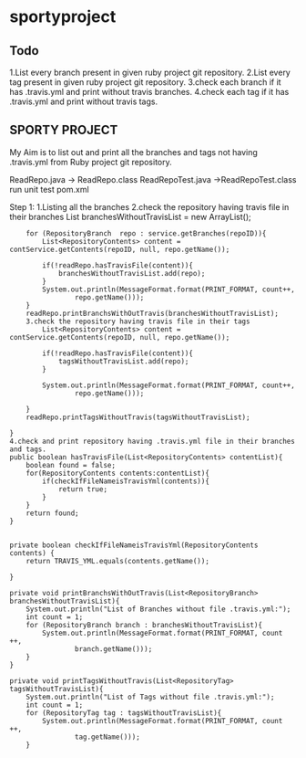 # sportyproject

Todo
-----
1.List every branch present in given ruby project git repository.
2.List every tag present in given ruby project git repository.
3.check each branch if it has .travis.yml and print without travis branches.
4.check each tag if it has .travis.yml and print without travis tags.

SPORTY PROJECT
--------------
My Aim is to list out and print all the branches and tags not having .travis.yml from Ruby project git repository.

ReadRepo.java -> ReadRepo.class
ReadRepoTest.java ->ReadRepoTest.class
run unit test
pom.xml

Step 1:
1.Listing all the branches
2.check the repository having travis file in their branches
	List<RepositoryBranch>  branchesWithoutTravisList = new ArrayList<RepositoryBranch>();
		
		for (RepositoryBranch  repo : service.getBranches(repoID)){
			List<RepositoryContents> content = contService.getContents(repoID, null, repo.getName());
			
			if(!readRepo.hasTravisFile(content)){
				branchesWithoutTravisList.add(repo);
			}
			System.out.println(MessageFormat.format(PRINT_FORMAT, count++,
					repo.getName()));
		}
		readRepo.printBranchsWithOutTravis(branchesWithoutTravisList);
		3.check the repository having travis file in their tags
			List<RepositoryContents> content = contService.getContents(repoID, null, repo.getName());
			
			if(!readRepo.hasTravisFile(content)){
				tagsWithoutTravisList.add(repo);
			}

			System.out.println(MessageFormat.format(PRINT_FORMAT, count++,
					repo.getName()));
			
		}
		readRepo.printTagsWithoutTravis(tagsWithoutTravisList);
			
	}
	4.check and print repository having .travis.yml file in their branches and tags.
	public boolean hasTravisFile(List<RepositoryContents> contentList){
		boolean found = false;
		for(RepositoryContents contents:contentList){
			if(checkIfFileNameisTravisYml(contents)){
				return true;
			}
		}
		return found;
	}


	private boolean checkIfFileNameisTravisYml(RepositoryContents contents) {
		return TRAVIS_YML.equals(contents.getName());
		
	}
	
	private void printBranchsWithOutTravis(List<RepositoryBranch> branchesWithoutTravisList){
		System.out.println("List of Branches without file .travis.yml:");
		int count = 1;
		for (RepositoryBranch branch : branchesWithoutTravisList){
			System.out.println(MessageFormat.format(PRINT_FORMAT, count ++,
					branch.getName()));	
		}
	}
	
	private void printTagsWithoutTravis(List<RepositoryTag> tagsWithoutTravisList){
		System.out.println("List of Tags without file .travis.yml:");
		int count = 1;
		for (RepositoryTag tag : tagsWithoutTravisList){
			System.out.println(MessageFormat.format(PRINT_FORMAT, count ++,
					tag.getName()));	
		}
	
		
